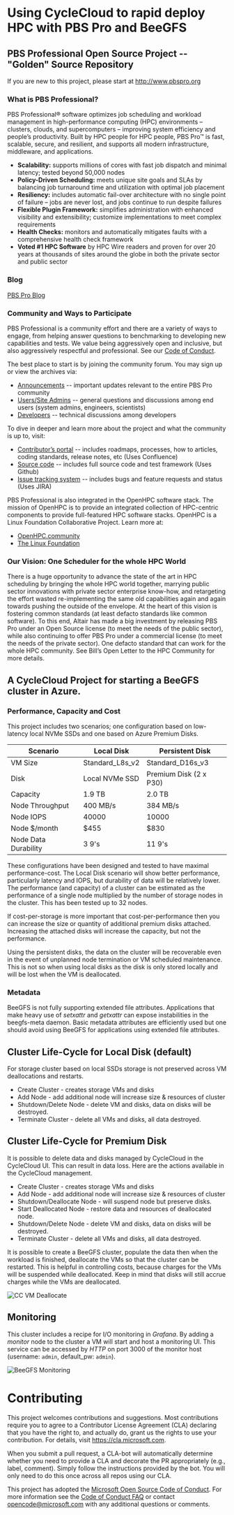 # Using CycleCloud to rapid deploy HPC with PBS Pro and BeeGFS
## PBS Professional Open Source Project -- "Golden" Source Repository

If you are new to this project, please start at http://www.pbspro.org

### What is PBS Professional?
PBS Professional® software optimizes job scheduling and workload management in high-performance computing (HPC) environments – clusters, clouds, and supercomputers – improving system efficiency and people’s productivity.  Built by HPC people for HPC people, PBS Pro™ is fast, scalable, secure, and resilient, and supports all modern infrastructure, middleware, and applications.

* **Scalability:** supports millions of cores with fast job dispatch and minimal latency; tested beyond 50,000 nodes
* **Policy-Driven Scheduling:** meets unique site goals and SLAs by balancing job turnaround time and utilization with optimal job placement
* **Resiliency:** includes automatic fail-over architecture with no single point of failure – jobs are never lost, and jobs continue to run despite failures
* **Flexible Plugin Framework:** simplifies administration with enhanced visibility and extensibility; customize implementations to meet complex requirements
* **Health Checks:** monitors and automatically mitigates faults with a comprehensive health check framework
* **Voted #1 HPC Software** by HPC Wire readers and proven for over 20 years at thousands of sites around the globe in both the private sector and public sector

### Blog
[PBS Pro Blog](https://pbspro.atlassian.net/wiki/pages/viewrecentblogposts.action?key=PBSPro)

### Community and Ways to Participate

PBS Professional is a community effort and there are a variety of ways to engage, from helping answer questions to benchmarking to developing new capabilities and tests.  We value being aggressively open and inclusive, but also aggressively respectful and professional.  See our [Code of Conduct](https://pbspro.atlassian.net/wiki/display/PBSPro/Code+of+Conduct).

The best place to start is by joining the community forum.  You may sign up or view the archives via:

* [Announcements](http://community.pbspro.org/c/announcements) -- important updates relevant to the entire PBS Pro community
* [Users/Site Admins](http://community.pbspro.org/c/users-site-administrators) -- general questions and discussions among end users (system admins, engineers, scientists)
* [Developers](http://community.pbspro.org/c/developers) -- technical discussions among developers

To dive in deeper and learn more about the project and what the community is up to, visit:

* [Contributor’s portal](https://pbspro.atlassian.net/wiki) -- includes roadmaps, processes, how to articles, coding standards, release notes, etc  (Uses Confluence)
* [Source code](https://github.com/PBSPro/pbspro) -- includes full source code and test framework (Uses Github)
* [Issue tracking system](https://pbspro.atlassian.net)  -- includes bugs and feature requests and status  (Uses JIRA)

PBS Professional is also integrated in the OpenHPC software stack. The mission of OpenHPC is to provide an integrated collection of HPC-centric components to provide full-featured HPC software stacks. OpenHPC is a Linux Foundation Collaborative Project.  Learn more at:

* [OpenHPC.community](http://openhpc.community)
* [The Linux Foundation](http://thelinuxfoundation.org)

### Our Vision:  One Scheduler for the whole HPC World

There is a huge opportunity to advance the state of the art in HPC scheduling by bringing the whole HPC world together, marrying public sector innovations with private sector enterprise know-how, and retargeting the effort wasted re-implementing the same old capabilities again and again towards pushing the outside of the envelope.  At the heart of this vision is fostering common standards (at least defacto standards like common software).  To this end, Altair has made a big investment by releasing PBS Pro under an Open Source license (to meet the needs of the public sector), while also continuing to offer PBS Pro under a commercial license (to meet the needs of the private sector).  One defacto standard that can work for the whole HPC community.  See Bill’s Open Letter to the HPC Community for more details.
 



## A CycleCloud Project for starting a BeeGFS cluster in Azure. 

### Performance, Capacity and Cost

This project includes two scenarios; one configuration based on low-latency local NVMe SSDs and one based on Azure Premium Disks.

| Scenario | Local Disk | Persistent Disk |
|---|---|---|
| VM Size | Standard_L8s_v2 | Standard_D16s_v3 |
| Disk | Local NVMe SSD  | Premium Disk (2 x P30) |
| Capacity | 1.9 TB | 2.0 TB  | 
| Node Throughput | 400 MB/s | 384 MB/s  |
| Node IOPS | 40000 | 10000  |
| Node $/month | $455  | $830  |
| Node Data Durability | 3 9's | 11 9's | 

These configurations have been designed and tested to have maximal performance-cost. 
The Local Disk scenario will show better performance, particularly latency and IOPS, 
but durability of data will be relatively lower. The performance (and capacity) of a 
cluster can be estimated as the 
performance of a single node multiplied by the number of storage nodes
in the cluster. This has been tested up to 32 nodes.

If cost-per-storage is more important that cost-per-performance then you can increase the size 
or quantity of additional premium disks attached. 
Increasing the attached disks will increase the capacity, but not the performance.

Using the persistent disks, the data on the cluster will be recoverable 
even in the event of unplanned node termination or VM scheduled maintenance. This is not so when using local disks as the disk is only 
stored locally and will be lost when the VM is deallocated.

### Metadata

BeeGFS is not fully supporting extended file attributes. Applications that make
heavy use of _setxattr_ and _getxattr_ can expose instabilities in the beegfs-meta
daemon. Basic metadata attributes are efficiently used but one should avoid using
BeeGFS for applications using extended file attributes.

## Cluster Life-Cycle for Local Disk (default)

For storage cluster based on local SSDs storage is not preserved across VM 
deallocations and restarts.

* Create Cluster - creates storage VMs and disks
* Add Node - add additional node will increase size & resources of cluster
* Shutdown/Delete Node - delete VM and disks, data on disks will be destroyed.
* Terminate Cluster - delete all VMs and disks, all data destroyed.


## Cluster Life-Cycle for Premium Disk

It is possible to delete data and disks managed by CycleCloud in the CycleCloud UI.
This can result in data loss.  Here are the actions available in the CycleCloud management.

* Create Cluster - creates storage VMs and disks
* Add Node - add additional node will increase size & resources of cluster
* Shutdown/Deallocate Node - will suspend node but preserve disks.
* Start Deallocated Node - restore data and resources of deallocated node.
* Shutdown/Delete Node - delete VM and disks, data on disks will be destroyed.
* Terminate Cluster - delete all VMs and disks, all data destroyed.

It is possible to create a BeeGFS cluster, populate the data then when the workload
is finished, deallocate the VMs so that the cluster can be restarted.
This is helpful in controlling costs, because charges for the VMs will be suspended while
deallocated.  Keep in mind that disks will still accrue charges while the VMs are 
deallocated.

![CC VM Deallocate](/images/deallocate.png "Preserve data by deallocating VMs")

## Monitoring

This cluster includes a recipe for I/O monitoring in _Grafana_. By adding a _monitor_
node to the cluster a VM will start and host a monitoring UI. This service can be
accessed by _HTTP_ on port 3000 of the monitor host (username: `admin`, default_pw: `admin`).

![BeeGFS Monitoring](/images/grafana.png "Monitor IOPs, Througput, Requests")

# Contributing

This project welcomes contributions and suggestions.  Most contributions require you to agree to a
Contributor License Agreement (CLA) declaring that you have the right to, and actually do, grant us
the rights to use your contribution. For details, visit https://cla.microsoft.com.

When you submit a pull request, a CLA-bot will automatically determine whether you need to provide
a CLA and decorate the PR appropriately (e.g., label, comment). Simply follow the instructions
provided by the bot. You will only need to do this once across all repos using our CLA.

This project has adopted the [Microsoft Open Source Code of Conduct](https://opensource.microsoft.com/codeofconduct/).
For more information see the [Code of Conduct FAQ](https://opensource.microsoft.com/codeofconduct/faq/) or
contact [opencode@microsoft.com](mailto:opencode@microsoft.com) with any additional questions or comments.
